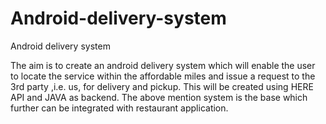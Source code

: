 # Android-delivery-system
Android delivery system

The aim is to create an android delivery system which will enable the user to locate the service within the affordable miles and issue a request to the 3rd party ,i.e. us, for delivery and pickup. This will be created using HERE API and JAVA as backend. The above mention system is the base which further can be integrated with restaurant application. 

